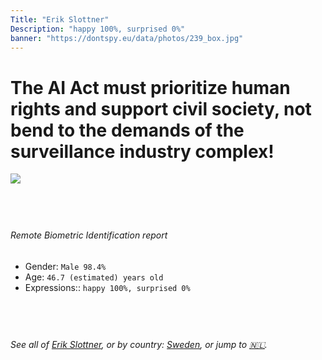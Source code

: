 ```yaml
---
Title: "Erik Slottner"
Description: "happy 100%, surprised 0%"
banner: "https://dontspy.eu/data/photos/239_box.jpg"
---
```


# The AI Act must prioritize human rights and support civil society, not bend to the demands of the surveillance industry complex!

<link rel="stylesheet" type="text/css" href="/css/blog.css" />

<div class="is-fake" hidden>

_This image is **clearly fake**_, yet we [continue to collect them because the AI Act negotiations](/blog/why-deepfake/) are heading in a direction that will only make people's lives more complicated. For a more in-depth explanation, read: [Double threat: why losing the battle against Face Biometrics would fuel the proliferation of deepfakes](/blog/the-dual-threat-how-losing-the-biometric-battle-fuels-deepfake-proliferation/).


</div>

<!-- <img src="https://dontspy.eu/data/photos/54_box.jpg" /> -->
<img src="https://dontspy.eu/data/photos/239_box.jpg" />

## <br>

###### Remote Biometric Identification report

* <span class="label">Gender:</span> `Male 98.4%`
* <span class="label">Age:</span> `46.7 (estimated) years old`
* <span class="label">Expressions::</span> `happy 100%, surprised 0%`

## <br>

###### See all of [Erik Slottner](/policymaker#Erik%20Slottner), or by country: [Sweden](/country#Sweden), or jump to [🇳🇱](/x/171).

## <br>
